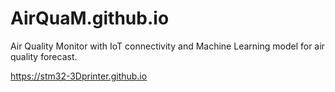 # AirQuaM.github.io
Air Quality Monitor with IoT connectivity and Machine Learning model for air quality forecast.

https://stm32-3Dprinter.github.io
